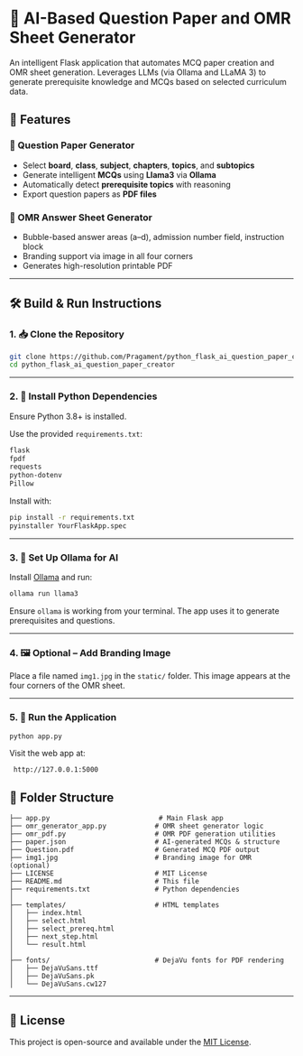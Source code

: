 # 🧠 AI-Based Question Paper and OMR Sheet Generator

An intelligent Flask application that automates MCQ paper creation and OMR sheet generation. Leverages LLMs (via Ollama and LLaMA 3) to generate prerequisite knowledge and MCQs based on selected curriculum data.


## 🚀 Features

### 📄 Question Paper Generator
- Select **board**, **class**, **subject**, **chapters**, **topics**, and **subtopics**
- Generate intelligent **MCQs** using **Llama3** via **Ollama**
- Automatically detect **prerequisite topics** with reasoning
- Export question papers as **PDF files**

### 📝 OMR Answer Sheet Generator
- Bubble-based answer areas (a–d), admission number field, instruction block
- Branding support via image in all four corners
- Generates high-resolution printable PDF

---

## 🛠️ Build & Run Instructions

### 1. 📥 Clone the Repository

```bash
git clone https://github.com/Pragament/python_flask_ai_question_paper_creator.git
cd python_flask_ai_question_paper_creator
````

---

### 2. 🧪 Install Python Dependencies

Ensure Python 3.8+ is installed.

Use the provided `requirements.txt`:

```txt
flask
fpdf
requests
python-dotenv
Pillow
```

Install with:

```bash
pip install -r requirements.txt
pyinstaller YourFlaskApp.spec
```

---

### 3. 🤖 Set Up Ollama for AI

Install [Ollama](https://ollama.com/) and run:

```bash
ollama run llama3
```

Ensure `ollama` is working from your terminal. The app uses it to generate prerequisites and questions.

---

### 4. 🖼️ Optional – Add Branding Image

Place a file named `img1.jpg` in the `static/` folder. This image appears at the four corners of the OMR sheet.

---

### 5. 🚀 Run the Application

```bash
python app.py
```

Visit the web app at:

```
 http://127.0.0.1:5000
```


## 📁 Folder Structure

```
├── app.py                           # Main Flask app
├── omr_generator_app.py            # OMR sheet generator logic
├── omr_pdf.py                      # OMR PDF generation utilities
├── paper.json                      # AI-generated MCQs & structure
├── Question.pdf                    # Generated MCQ PDF output
├── img1.jpg                        # Branding image for OMR (optional)
├── LICENSE                         # MIT License
├── README.md                       # This file
├── requirements.txt                # Python dependencies
│
├── templates/                      # HTML templates
│   ├── index.html
│   ├── select.html
│   ├── select_prereq.html
│   ├── next_step.html
│   └── result.html
│
├── fonts/                          # DejaVu fonts for PDF rendering
│   ├── DejaVuSans.ttf
│   ├── DejaVuSans.pk
│   └── DejaVuSans.cw127
```

---


## 📄 License

This project is open-source and available under the [MIT License](LICENSE).


